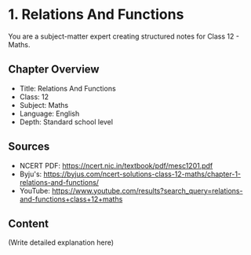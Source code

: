 # 1. Relations And Functions

You are a subject-matter expert creating structured notes for Class 12 - Maths.

## Chapter Overview
- Title: Relations And Functions
- Class: 12
- Subject: Maths
- Language: English
- Depth: Standard school level

## Sources
- NCERT PDF: https://ncert.nic.in/textbook/pdf/mesc1201.pdf
- Byju's: https://byjus.com/ncert-solutions-class-12-maths/chapter-1-relations-and-functions/
- YouTube: https://www.youtube.com/results?search_query=relations-and-functions+class+12+maths

## Content
(Write detailed explanation here)

